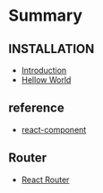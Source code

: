 # Summary

## INSTALLATION

* [Introduction](README.md)
* [Hellow World](hellow-world.md)

## reference

* [react-component](react-component.md)

## Router

* [React Router](api.md)

